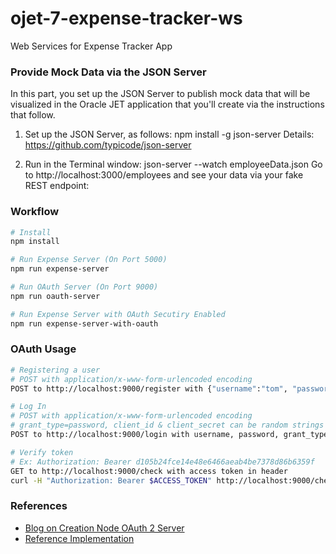 # ojet-7-expense-tracker-ws
Web Services for Expense Tracker App


### Provide Mock Data via the JSON Server
In this part, you set up the JSON Server to publish mock data that will be visualized in the Oracle JET application that you'll create via the instructions that follow.

1. Set up the JSON Server, as follows:
npm install -g json-server
Details: https://github.com/typicode/json-server

2. Run in the Terminal window:
json-server --watch employeeData.json
Go to http://localhost:3000/employees and see your data via your fake REST endpoint:


### Workflow
```bash
# Install
npm install

# Run Expense Server (On Port 5000)
npm run expense-server

# Run OAuth Server (On Port 9000)
npm run oauth-server

# Run Expense Server with OAuth Secutiry Enabled
npm run expense-server-with-oauth

```

### OAuth Usage
```bash
# Registering a user
# POST with application/x-www-form-urlencoded encoding
POST to http://localhost:9000/register with {"username":"tom", "password":"jerry"}

# Log In
# POST with application/x-www-form-urlencoded encoding
# grant_type=password, client_id & client_secret can be random strings
POST to http://localhost:9000/login with username, password, grant_type, client_id, client_secret

# Verify token
# Ex: Authorization: Bearer d105b24fce14e48e6466aeab4be7378d86b6359f
GET to http://localhost:9000/check with access token in header
curl -H "Authorization: Bearer $ACCESS_TOKEN" http://localhost:9000/check
```

### References
- [Blog on Creation Node OAuth 2 Server](https://blog.cloudboost.io/how-to-make-an-oauth-2-server-with-node-js-a6db02dc2ce7)
- [Reference Implementation](https://github.com/Meeks91/nodeJS_OAuth2Example)

